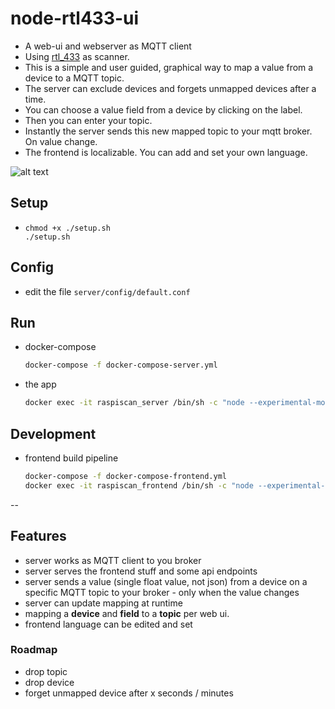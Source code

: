 # node-rtl433-ui

- A web-ui and webserver as MQTT client
- Using [rtl_433](https://github.com/merbanan/rtl_433) as scanner.
- This is a simple and user guided, graphical way to map a value from a device to a MQTT topic.
- The server can exclude devices and forgets unmapped devices after a time.
- You can choose a value field from a device by clicking on the label.
- Then you can enter your topic.
- Instantly the server sends this new mapped topic to your mqtt broker. On value change.
- The frontend is localizable. You can add and set your own language.


![alt text](../master/docs/screenshots/listing.png?raw=true "Screenshot device listing")

## Setup

- ```
  chmod +x ./setup.sh
  ./setup.sh
  ```

## Config

- edit the file `server/config/default.conf`

## Run

- docker-compose
    ```bash
    docker-compose -f docker-compose-server.yml
    ```

- the app
    ```bash
    docker exec -it raspiscan_server /bin/sh -c "node --experimental-modules --experimental-json-modules index.js"
    ```

## Development

- frontend build pipeline
    ```bash
    docker-compose -f docker-compose-frontend.yml
    docker exec -it raspiscan_frontend /bin/sh -c "node --experimental-modules --experimental-json-modules config/WebpackConfigDev.js"
    ```

--

## Features
- server works as MQTT client to you broker
- server serves the frontend stuff and some api endpoints
- server sends a value (single float value, not json) from a device on a specific MQTT topic to your broker - only when the value changes
- server can update mapping at runtime
- mapping a **device** and **field** to a **topic** per web ui.
- frontend language can be edited and set

### Roadmap
- drop topic
- drop device
- forget unmapped device after x seconds / minutes

